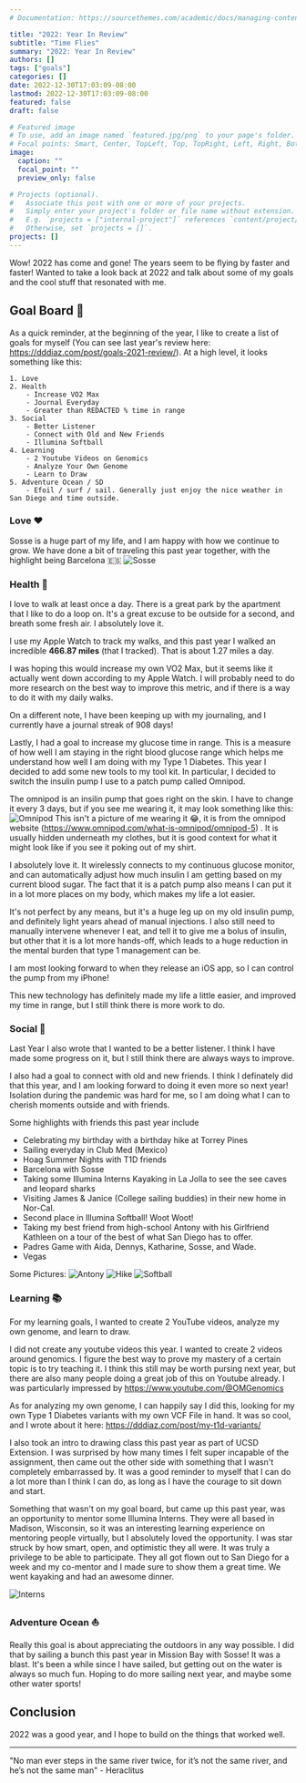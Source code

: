 ```yaml
---
# Documentation: https://sourcethemes.com/academic/docs/managing-content/

title: "2022: Year In Review"
subtitle: "Time Flies"
summary: "2022: Year In Review"
authors: []
tags: ["goals"]
categories: []
date: 2022-12-30T17:03:09-08:00
lastmod: 2022-12-30T17:03:09-08:00
featured: false
draft: false

# Featured image
# To use, add an image named `featured.jpg/png` to your page's folder.
# Focal points: Smart, Center, TopLeft, Top, TopRight, Left, Right, BottomLeft, Bottom, BottomRight.
image:
  caption: ""
  focal_point: ""
  preview_only: false

# Projects (optional).
#   Associate this post with one or more of your projects.
#   Simply enter your project's folder or file name without extension.
#   E.g. `projects = ["internal-project"]` references `content/project/deep-learning/index.md`.
#   Otherwise, set `projects = []`.
projects: []
---
```


Wow! 2022 has come and gone! The years seem to be flying by faster and faster! Wanted to take a look back at 2022
and talk about some of my goals and the cool stuff that resonated with me.

## Goal Board 🥅
As a quick reminder, at the beginning of the year, I like to create a list of goals for myself 
(You can see last year's review here: https://dddiaz.com/post/goals-2021-review/). 
At a high level, it looks something like this:
```text
1. Love
2. Health
    - Increase VO2 Max
    - Journal Everyday
    - Greater than REDACTED % time in range 
3. Social
    - Better Listener
    - Connect with Old and New Friends
    - Illumina Softball
4. Learning
    - 2 Youtube Videos on Genomics
    - Analyze Your Own Genome
    - Learn to Draw
5. Adventure Ocean / SD
    - Efoil / surf / sail. Generally just enjoy the nice weather in San Diego and time outside.
```

### Love ♥️

Sosse is a huge part of my life, and I am happy with how we continue to grow.
We have done a bit of traveling this past year together, with the highlight being Barcelona 🇪🇸
![Sosse](sosse.jpg)

### Health 💉
I love to walk at least once a day. There is a great park by the apartment that I like to do a loop on. It's a great excuse
to be outside for a second, and breath some fresh air. I absolutely love it. 

I use my Apple Watch to track my walks, and this past year I walked an incredible __466.87 miles__ (that I tracked). 
That is about 1.27 miles a day.

I was hoping this would increase my own VO2 Max, but it seems like it actually went down according to my Apple Watch.
I will probably need to do more research on the best way to improve this metric, and if there is a way to do it with my
daily walks.

On a different note, I have been keeping up with my journaling, and I currently have a journal streak of 908 days!

Lastly, I had a goal to increase my glucose time in range. This is a measure of how well I am staying in the right blood 
glucose range which helps me understand how well I am doing with my Type 1 Diabetes.
This year I decided to add some new tools to my tool kit. In particular, I decided to switch the insulin pump I use
to a patch pump called Omnipod.

The omnipod is an insilin pump that goes right on the skin. I have to change it every 3 days, but if you see me wearing
it, it may look something like this:
![Omnipod](omnipod.png)
This isn't a picture of me wearing it 😂, it is from the omnipod website (https://www.omnipod.com/what-is-omnipod/omnipod-5) .
It is usually hidden underneath my clothes, but it is good context for what it
might look like if you see it poking out of my shirt.

I absolutely love it. It wirelessly connects to my continuous glucose monitor, and can automatically adjust how much
insulin I am getting based on my current blood sugar. The fact that it is a patch pump also means I can put it in a lot 
more places on my body, which makes my life a lot easier. 

It's not perfect by any means, but it's a huge leg up on my old insulin pump, and definitely light years ahead of manual injections.
I also still need to manually intervene whenever I eat, and tell it to give me a bolus of insulin, but other
that it is a lot more hands-off, which leads to a huge reduction in the mental burden that type 1 management can be.

I am most looking forward to when they release an iOS app, so I can control the pump from my iPhone!

This new technology has definitely made my life a little easier, and improved my time in range, but I still think 
there is more work to do.


### Social 🕺
Last Year I also wrote that I wanted to be a better listener. I think I have made some progress on it, but I still think
there are always ways to improve.

I also had a goal to connect with old and new friends. I think I definately did that this year, and I am looking forward to
doing it even more so next year! Isolation during the pandemic was hard for me, so I am doing what I can to cherish moments
outside and with friends.

Some highlights with friends this past year include
- Celebrating my birthday with a birthday hike at Torrey Pines
- Sailing everyday in Club Med (Mexico)
- Hoag Summer Nights with T1D friends
- Barcelona with Sosse
- Taking some Illumina Interns Kayaking in La Jolla to see the see caves and leopard sharks
- Visiting James & Janice (College sailing buddies) in their new home in Nor-Cal. 
- Second place in Illumina Softball! Woot Woot!
- Taking my best friend from high-school Antony with his Girlfriend Kathleen on a tour of the best of what San Diego has to offer.
- Padres Game with Aida, Dennys, Katharine, Sosse, and Wade.
- Vegas

Some Pictures:
![Antony](antony.JPG)
![Hike](hike.png)
![Softball](softball.jpg)

### Learning 📚
For my learning goals, I wanted to create 2 YouTube videos, analyze my own genome, and learn to draw.

I did not create any youtube videos this year. I wanted to create 2 videos around genomics. I figure the best
way to prove my mastery of a certain topic is to try teaching it. I think this still may be worth pursing next
year, but there are also many people doing a great job of this on Youtube already. I was particularly impressed
by https://www.youtube.com/@OMGenomics

As for analyzing my own genome, I can happily say I did this, looking for my own Type 1 Diabetes variants with 
my own VCF File in hand. It was so cool, and I wrote about it here: https://dddiaz.com/post/my-t1d-variants/

I also took an intro to drawing class this past year as part of UCSD Extension. I was surprised by how many times 
I felt super incapable of the assignment, then came out the other side with something that I wasn't completely embarrassed by.
It was a good reminder to myself that I can do a lot more than I think I can do, as long as I have the courage to sit down and start.

Something that wasn't on my goal board, but came up this past year, was an opportunity to mentor some Illumina Interns.
They were all based in Madison, Wisconsin, so it was an interesting learning experience on mentoring people virtually, but
I absolutely loved the opportunity. I was star struck by how smart, open, and optimistic they all were. It 
was truly a privilege to be able to participate.
They all got flown out to San Diego for a week and my co-mentor and I made sure to show them a great time. We went
kayaking and had an awesome dinner.

![Interns](interns.jpg)

### Adventure Ocean ⛵️
Really this goal is about appreciating the outdoors in any way possible. I did that by sailing a bunch this past year
in Mission Bay with Sosse! It was a blast. It's been a while since I have sailed, but getting out on the water is always so much fun.
Hoping to do more sailing next year, and maybe some other water sports!

## Conclusion
2022 was a good year, and I hope to build on the things that worked well.

---
"No man ever steps in the same river twice, for it’s not the same river, and he’s not the same man" - Heraclitus

